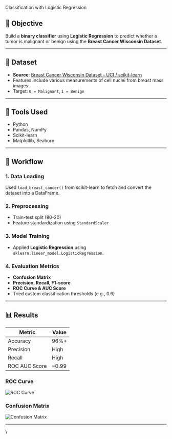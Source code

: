  Classification with Logistic Regression

## 📌 Objective
Build a **binary classifier** using **Logistic Regression** to predict whether a tumor is malignant or benign using the **Breast Cancer Wisconsin Dataset**.

---

## 📂 Dataset
- **Source**: [Breast Cancer Wisconsin Dataset - UCI / scikit-learn](https://www.kaggle.com/datasets/uciml/breast-cancer-wisconsin-data)
- Features include various measurements of cell nuclei from breast mass images.
- Target: `0 = Malignant`, `1 = Benign`

---

## 🔧 Tools Used
- Python
- Pandas, NumPy
- Scikit-learn
- Matplotlib, Seaborn

---

## 🧪 Workflow

### 1. Data Loading
Used `load_breast_cancer()` from scikit-learn to fetch and convert the dataset into a DataFrame.

### 2. Preprocessing
- Train-test split (80-20)
- Feature standardization using `StandardScaler`

### 3. Model Training
- Applied **Logistic Regression** using `sklearn.linear_model.LogisticRegression`.

### 4. Evaluation Metrics
- **Confusion Matrix**
- **Precision, Recall, F1-score**
- **ROC Curve & AUC Score**
- Tried custom classification thresholds (e.g., 0.6)

---

## 📊 Results

| Metric        | Value |
|---------------|--------|
| Accuracy      | 96%+   |
| Precision     | High   |
| Recall        | High   |
| ROC AUC Score | ~0.99  |

### ROC Curve
![ROC Curve](screenshots/roc_curve.png)

### Confusion Matrix
![Confusion Matrix](screenshots/confusion_matrix.png)

---

\
